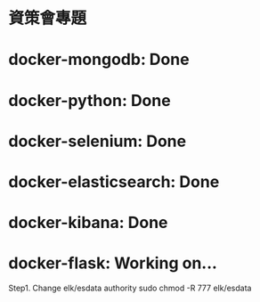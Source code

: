 # 資策會專題
# docker-mongodb: Done
# docker-python: Done
# docker-selenium: Done
# docker-elasticsearch: Done
# docker-kibana: Done
# docker-flask: Working on...

Step1. Change elk/esdata authority
sudo chmod -R 777 elk/esdata
